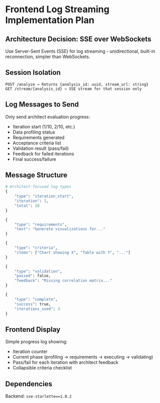 # Frontend Log Streaming Implementation Plan

## Architecture Decision: SSE over WebSockets

Use Server-Sent Events (SSE) for log streaming - unidirectional, built-in reconnection, simpler than WebSockets.

## Session Isolation

```
POST /analyze → Returns {analysis_id: uuid, stream_url: string}
GET /stream/{analysis_id} → SSE stream for that session only
```

## Log Messages to Send

Only send architect evaluation progress:
- Iteration start (1/10, 2/10, etc.)
- Data profiling status
- Requirements generated
- Acceptance criteria list
- Validation result (pass/fail)
- Feedback for failed iterations
- Final success/failure

## Message Structure

```python
# Architect-focused log types
{
    "type": "iteration_start",
    "iteration": 1,
    "total": 10
}

{
    "type": "requirements",
    "text": "Generate visualizations for..."
}

{
    "type": "criteria",
    "items": ["Chart showing X", "Table with Y", "..."]
}

{
    "type": "validation",
    "passed": false,
    "feedback": "Missing correlation matrix..."
}

{
    "type": "complete",
    "success": true,
    "iterations_used": 3
}
```

## Frontend Display

Simple progress log showing:
- Iteration counter
- Current phase (profiling → requirements → executing → validating)
- Pass/fail for each iteration with architect feedback
- Collapsible criteria checklist

## Dependencies

Backend: `sse-starlette==1.8.2`